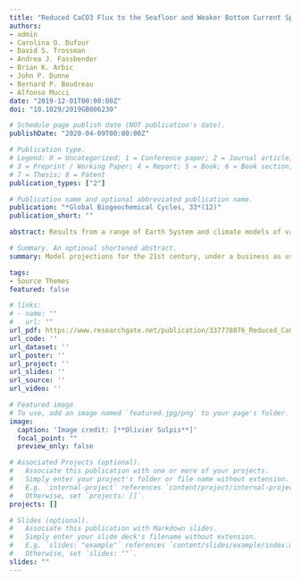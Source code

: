 ```yaml
---
title: "Reduced CaCO3 Flux to the Seafloor and Weaker Bottom Current Speeds Curtail Benthic CaCO3 Dissolution Over the 21st Century"
authors:
- admin
- Carolina O. Dufour
- David S. Trossman
- Andrea J. Fassbender
- Brian K. Arbic
- John P. Dunne
- Bernard P. Boudreau
- Alfonso Mucci
date: "2019-12-01T00:00:00Z"
doi: "10.1029/2019GB006230"

# Schedule page publish date (NOT publication's date).
publishDate: "2020-04-09T00:00:00Z"

# Publication type.
# Legend: 0 = Uncategorized; 1 = Conference paper; 2 = Journal article;
# 3 = Preprint / Working Paper; 4 = Report; 5 = Book; 6 = Book section;
# 7 = Thesis; 8 = Patent
publication_types: ["2"]

# Publication name and optional abbreviated publication name.
publication: "*Global Biogeochemical Cycles, 33*(12)"
publication_short: ""

abstract: Results from a range of Earth System and climate models of various resolution run under high-CO<sub>2</sub> emission scenarios challenge the paradigm that seafloor CaCO<sub>3</sub> dissolution will grow in extent and intensify as ocean acidification develops over the next century. Under the business as usual, RCP8.5 scenario, CaCO<sub>3</sub> dissolution increases in some areas of the deep ocean, such as the eastern central Pacific Ocean, but is projected to decrease in the Northern Pacific and abyssal Atlantic Ocean by the year 2100. The flux of CaCO<sub>3</sub> to the seafloor and bottom-current speeds, both of which are expected to decrease globally through the 21st century, govern changes in benthic CaCO<sub>3</sub> dissolution rates over 53% and 31% of the dissolving seafloor, respectively. Below the calcite compensation depth, a reduced CaCO<sub>3</sub> flux to the CaCO<sub>3</sub>-free seabed modulates the amount of CaCO<sub>3</sub> material dissolved at the sediment-water interface. Slower bottom-water circulation leads to thicker diffusive boundary layers above the sediment bed and a consequent stronger transport barrier to CaCO<sub>3</sub> dissolution. While all investigated models predict a weakening of bottom current speeds over most of the seafloor by the end of the 21st century, strong discrepancies exist in the magnitude of the predicted speeds. Overall, the poor performance of most models in reproducing modern bottom-water velocities and CaCO<sub>3</sub> rain rates coupled with the existence of large disparities in predicted bottom-water chemistry across models hampers our ability to robustly estimate the magnitude and temporal evolution of anthropogenic CaCO<sub>3</sub> dissolution rates and the associated anthropogenic CO<sub>2</sub> neutralization.

# Summary. An optional shortened abstract.
summary: Model projections for the 21st century, under a business as usual scenario, reveal that seawater will become more corrosive to this mineral, but calcite dissolution at the seafloor will only increase slightly due to reductions in bottom-current speeds and in the amount of calcite particles delivered to the seafloor over that period. These results indicate that the neutralization of human-made CO<sub>2</sub> by calcite dissolution at the seafloor may take longer than previously anticipated.

tags:
- Source Themes
featured: false

# links:
# - name: ""
#   url: ""
url_pdf: https://www.researchgate.net/publication/337778076_Reduced_CaCO3_Flux_to_the_Seafloor_and_Weaker_Bottom_Current_Speeds_Curtail_Benthic_CaCO3_Dissolution_Over_the_21st_Century
url_code: ''
url_dataset: ''
url_poster: ''
url_project: ''
url_slides: ''
url_source: ''
url_video: ''

# Featured image
# To use, add an image named `featured.jpg/png` to your page's folder. 
image:
  caption: 'Image credit: [**Olivier Sulpis**]'
  focal_point: ""
  preview_only: false

# Associated Projects (optional).
#   Associate this publication with one or more of your projects.
#   Simply enter your project's folder or file name without extension.
#   E.g. `internal-project` references `content/project/internal-project/index.md`.
#   Otherwise, set `projects: []`.
projects: []

# Slides (optional).
#   Associate this publication with Markdown slides.
#   Simply enter your slide deck's filename without extension.
#   E.g. `slides: "example"` references `content/slides/example/index.md`.
#   Otherwise, set `slides: ""`.
slides: ""
---
```


